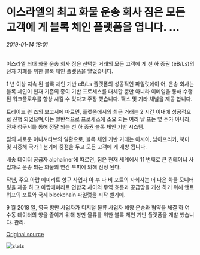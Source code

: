 # 이스라엘의 최고 화물 운송 회사 짐은 모든 고객에 게 블록 체인 플랫폼을 엽니다. ...

###### 2019-01-14 18:01

이스라엘 최대 화물 운송 회사 짐은 선택한 거래의 모든 고객에 게 선 하 증권 (eB/Ls)의 전자 지폐를 위한 블록 체인 플랫폼을 열었습니다.

1 년 이상 지속 된 블록 체인 기반 eB/Ls 플랫폼의 성공적인 파일럿에이 어, 운송 회사는 블록 체인이 현재 기존의 종이 기반 프로세스를 대체할 뿐만 아니라 이메일을 통해 수행 된 워크플로우를 향상 시킬 수 있다고 주장 했습니다. 팩스 및 기타 채널을 제공 합니다.

트레이드 윈 즈의 보고서에 따르면, 플랫폼에서의 최근 거래는 2 시간 이내에 성공적으로 진행 되었으며,이는 일반적으로 프로세스에 소요 되는 여러 날 또는 몇 주가 아니라, 전자 청구서를 통해 전달 되는 선 하 증권 블록 체인 기반 시스템.

짐의 새로운 이니셔티브의 일환으로, 블록 체인 기반 거래는 아시아, 남아프리카, 북미 및 지중해 국가 1 분기에 중점을 두고 모든 고객에 게 개방 됩니다.

배송 데이터 공급자 alphaliner에 따르면, 짐은 현재 세계에서 11 번째로 큰 컨테이너 사업자로 운송 되는 화물의 연간 부피에 의해 선정 된다.

작년, 주요 아랍 에미리트 항구 사업자 아 부 다 비 포트의 자회사는 더 나은 화물 모니터링을 제공 하 고 아랍에미리트 연합국 사이의 무역 흐름과 공급망을 개선 하기 위해 앤트 워프의 포트와 국제 blockchain 파일럿을 시작 벨기에.

9 월 2018 일, 영국 항만 사업자가 디지털 물류 사업자 해양 운송과 협약을 체결 하 여 수동 데이터의 양을 줄이기 위해 항만 물류를 위한 블록 체인 기반 플랫폼을 개발 했습니다. 관리.

[Original source](https://cointelegraph.com/news/israels-top-cargo-shipping-firm-zim-opens-blockchain-platform-to-all-clients)

![stats](https://c.statcounter.com/11760860/0/a89fa40b/1/ "stats")